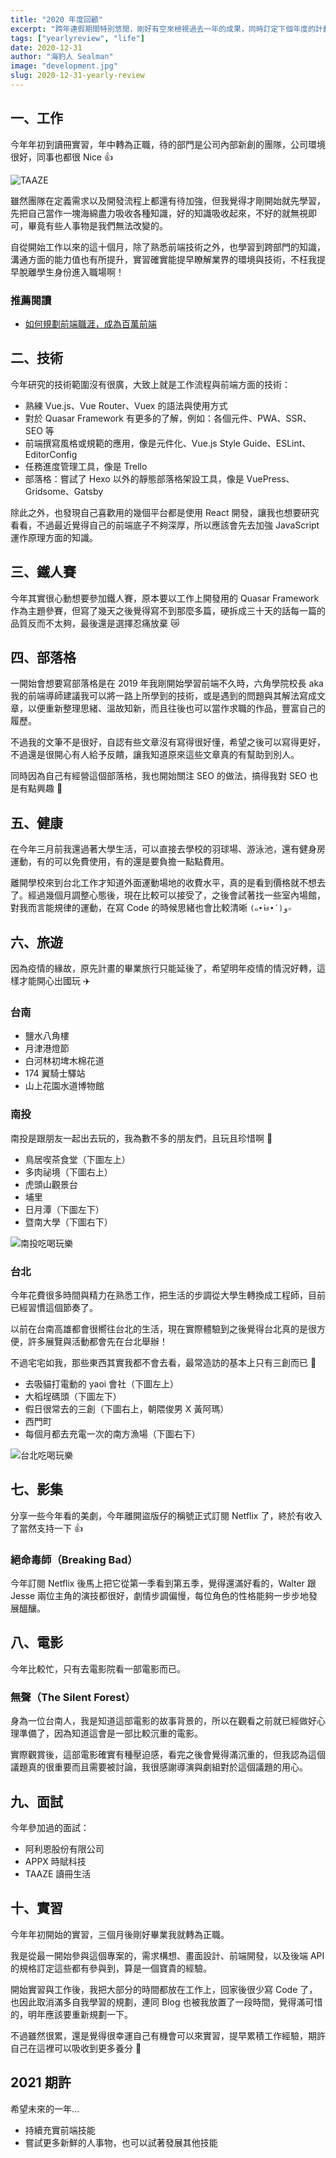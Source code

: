 ```yaml
---
title: "2020 年度回顧"
excerpt: "跨年連假期間特別悠閒，剛好有空來檢視過去一年的成果，同時訂定下個年度的計劃，雖然通常都不會如期完成 🤣 不過還是想記錄下來，所以本文就來說說我在 2020 年最值得聊聊的幾件事情 🎉"
tags: ["yearlyreview", "life"]
date: 2020-12-31
author: "海豹人 Sealman"
image: "development.jpg"
slug: 2020-12-31-yearly-review
---
```


## 一、工作

今年年初到讀冊實習，年中轉為正職，待的部門是公司內部新創的團隊，公司環境很好，同事也都很 Nice 👍

![TAAZE](https://i.imgur.com/L2bPPb0.jpg)

雖然團隊在定義需求以及開發流程上都還有待加強，但我覺得才剛開始就先學習，先把自己當作一塊海綿盡力吸收各種知識，好的知識吸收起來，不好的就無視即可，畢竟有些人事物是我們無法改變的。

自從開始工作以來的這十個月，除了熟悉前端技術之外，也學習到跨部門的知識，溝通方面的能力值也有所提升，實習確實能提早瞭解業界的環境與技術，不枉我提早脫離學生身份進入職場啊！

### 推薦閱讀

- [如何規劃前端職涯，成為百萬前端](https://ithelp.ithome.com.tw/articles/10194994?sc=rss.iron)

## 二、技術

今年研究的技術範圍沒有很廣，大致上就是工作流程與前端方面的技術：

- 熟練 Vue.js、Vue Router、Vuex 的語法與使用方式
- 對於 Quasar Framework 有更多的了解，例如：各個元件、PWA、SSR、SEO 等
- 前端撰寫風格或規範的應用，像是元件化、Vue.js Style Guide、ESLint、EditorConfig
- 任務進度管理工具，像是 Trello
- 部落格：嘗試了 Hexo 以外的靜態部落格架設工具，像是 VuePress、Gridsome、Gatsby

除此之外，也發現自己喜歡用的幾個平台都是使用 React 開發，讓我也想要研究看看，不過最近覺得自己的前端底子不夠深厚，所以應該會先去加強 JavaScript 運作原理方面的知識。

## 三、鐵人賽

今年其實很心動想要參加鐵人賽，原本要以工作上開發用的 Quasar Framework 作為主題參賽，但寫了幾天之後覺得寫不到那麼多篇，硬拆成三十天的話每一篇的品質反而不太夠，最後還是選擇忍痛放棄 😿

## 四、部落格

一開始會想要寫部落格是在 2019 年我剛開始學習前端不久時，六角學院校長 aka 我的前端導師建議我可以將一路上所學到的技術，或是遇到的問題與其解法寫成文章，以便重新整理思緒、溫故知新，而且往後也可以當作求職的作品，豐富自己的履歷。

不過我的文筆不是很好，自認有些文章沒有寫得很好懂，希望之後可以寫得更好，不過還是很開心有人給予反饋，讓我知道原來這些文章真的有幫助到別人。

同時因為自己有經營這個部落格，我也開始關注 SEO 的做法，搞得我對 SEO 也是有點興趣 🤔

## 五、健康

在今年三月前我還過著大學生活，可以直接去學校的羽球場、游泳池，還有健身房運動，有的可以免費使用，有的還是要負擔一點點費用。

離開學校來到台北工作才知道外面運動場地的收費水平，真的是看到價格就不想去了。經過幾個月調整心態後，現在比較可以接受了，之後會試著找一些室內場館，對我而言能規律的運動，在寫 Code 的時候思緒也會比較清晰 `(๑•̀ㅂ•́)و✧`

## 六、旅遊

因為疫情的緣故，原先計畫的畢業旅行只能延後了，希望明年疫情的情況好轉，這樣才能開心出國玩 ✈️

### 台南

- 鹽水八角樓
- 月津港燈節
- 白河林初埤木棉花道
- 174 翼騎士驛站
- 山上花園水道博物館

### 南投

南投是跟朋友一起出去玩的，我為數不多的朋友們，且玩且珍惜啊 🤣

- 鳥居喫茶食堂（下圖左上）
- 多肉祕境（下圖右上）
- 虎頭山觀景台
- 埔里
- 日月潭（下圖左下）
- 暨南大學（下圖右下）

![南投吃喝玩樂](https://i.imgur.com/D3R206Z.jpg)

### 台北

今年花費很多時間與精力在熟悉工作，把生活的步調從大學生轉換成工程師，目前已經習慣這個節奏了。

以前在台南高雄都會很嚮往台北的生活，現在實際體驗到之後覺得台北真的是很方便，許多展覽與活動都會先在台北舉辦！

不過宅宅如我，那些東西其實我都不會去看，最常造訪的基本上只有三創而已 🤥

- 去吸貓打電動的 yaoi 會社（下圖左上）
- 大稻埕碼頭（下圖左下）
- 假日很常去的三創（下圖右上，朝隈俊男 X 黃阿瑪）
- 西門町
- 每個月都去充電一次的南方漁場（下圖右下）

![台北吃喝玩樂](https://i.imgur.com/Kbszdkh.jpg)

## 七、影集

分享一些今年看的美劇，今年離開盜版仔的稱號正式訂閱 Netflix 了，終於有收入了當然支持一下 👍

### 絕命毒師（Breaking Bad）

今年訂閱 Netflix 後馬上把它從第一季看到第五季，覺得還滿好看的，Walter 跟 Jesse 兩位主角的演技都很好，劇情步調偏慢，每位角色的性格能夠一步步地發展醞釀。

## 八、電影

今年比較忙，只有去電影院看一部電影而已。

### 無聲（The Silent Forest）

身為一位台南人，我是知道這部電影的故事背景的，所以在觀看之前就已經做好心理準備了，因為知道這會是一部比較沉重的電影。

實際觀賞後，這部電影確實有種壓迫感，看完之後會覺得滿沉重的，但我認為這個議題真的很重要而且需要被討論，我很感謝導演與劇組對於這個議題的用心。

## 九、面試

今年參加過的面試：

- 阿利恩股份有限公司
- APPX 時賦科技
- TAAZE 讀冊生活

## 十、實習

今年年初開始的實習，三個月後剛好畢業我就轉為正職。

我是從最一開始參與這個專案的，需求構想、畫面設計、前端開發，以及後端 API 的規格訂定這些都有參與到，算是一個寶貴的經驗。

開始實習與工作後，我把大部分的時間都放在工作上，回家後很少寫 Code 了，也因此取消滿多自我學習的規劃，連同 Blog 也被我放置了一段時間，覺得滿可惜的，明年應該要重新規劃一下。

不過雖然很累，還是覺得很幸運自己有機會可以來實習，提早累積工作經驗，期許自己在這裡可以吸收到更多養分 🌱

## 2021 期許

希望未來的一年…

- 持續充實前端技能
- 嘗試更多新鮮的人事物，也可以試著發展其他技能
